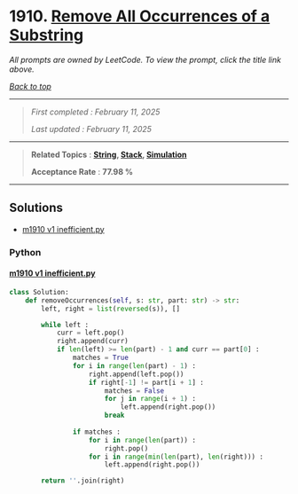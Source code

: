 # 1910. [Remove All Occurrences of a Substring](<https://leetcode.com/problems/remove-all-occurrences-of-a-substring>)

*All prompts are owned by LeetCode. To view the prompt, click the title link above.*

*[Back to top](<../README.md>)*

------

> *First completed : February 11, 2025*
>
> *Last updated : February 11, 2025*

------

> **Related Topics** : **[String](<by_topic/String.md>), [Stack](<by_topic/Stack.md>), [Simulation](<by_topic/Simulation.md>)**
>
> **Acceptance Rate** : **77.98 %**

------

## Solutions

- [m1910 v1 inefficient.py](<../my-submissions/m1910 v1 inefficient.py>)
### Python
#### [m1910 v1 inefficient.py](<../my-submissions/m1910 v1 inefficient.py>)
```Python
class Solution:
    def removeOccurrences(self, s: str, part: str) -> str:
        left, right = list(reversed(s)), []

        while left :
            curr = left.pop()
            right.append(curr)
            if len(left) >= len(part) - 1 and curr == part[0] :
                matches = True
                for i in range(len(part) - 1) :
                    right.append(left.pop())
                    if right[-1] != part[i + 1] :
                        matches = False
                        for j in range(i + 1) :
                            left.append(right.pop())
                        break
                    
                if matches :
                    for i in range(len(part)) :
                        right.pop()
                    for i in range(min(len(part), len(right))) :
                        left.append(right.pop())

        return ''.join(right)
```

